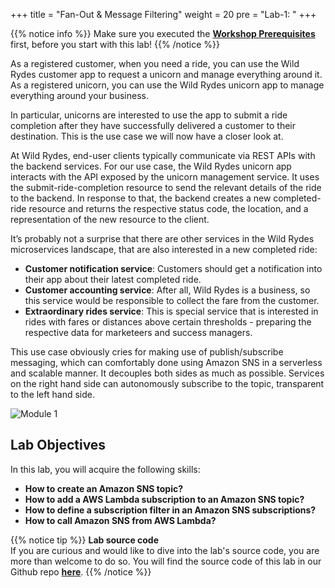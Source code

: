 +++
title = "Fan-Out & Message Filtering"
weight = 20
pre = "Lab-1: "
+++

{{% notice info %}}
Make sure you executed the **[Workshop Prerequisites](/prerequisites.html)** first, before you start with this lab!
{{% /notice %}}

As a registered customer, when you need a ride, you can use the Wild Rydes customer app to request a unicorn and manage everything around it.
As a registered unicorn, you can use the Wild Rydes unicorn app to manage everything around your business.  

In particular, unicorns are interested to use the app to submit a ride completion after they have successfully delivered a customer to their destination.
This is the use case we will now have a closer look at.  

At Wild Rydes, end-user clients typically communicate via REST APIs with the backend services. For our use case, the Wild Rydes unicorn app interacts with the API exposed by the unicorn management service. It uses the submit-ride-completion resource to send the relevant details of the ride to the backend. In response to that, the backend creates a new completed-ride resource and returns the respective status code, the location, and a representation of the new resource to the client.

It’s probably not a surprise that there are other services in the Wild Rydes microservices landscape, that are also interested in a new completed ride:  

+ **Customer notification service**: Customers should get a notification into their app about their latest completed ride.
+ **Customer accounting service**: After all, Wild Rydes is a business, so this service would be responsible to collect the fare from the customer.
+ **Extraordinary rides service**: This is special service that is interested in rides with fares or distances above certain thresholds - preparing the respective data for marketeers and success managers.

This use case obviously cries for making use of publish/subscribe messaging, which can comfortably done using Amazon SNS in a serverless and scalable manner. It decouples both sides as much as possible. Services on the right hand side can autonomously subscribe to the topic, transparent to the left hand side.

![Module 1](fan-out-and-message-filtering/module-1.png)

## Lab Objectives

In this lab, you will acquire the following skills:  

+ **How to create an Amazon SNS topic?**
+ **How to add a AWS Lambda subscription to an Amazon SNS topic?**
+ **How to define a subscription filter in an Amazon SNS subscriptions?**
+ **How to call Amazon SNS from AWS Lambda?**


{{% notice tip %}}
**Lab source code**  
If you are curious and would like to dive into the lab's source code, you are more than welcome to do so. You will find the source code of this lab in our Github repo **[here](https://github.com/aws-samples/asynchronous-messaging-workshop/tree/master/lab-1)**.
{{% /notice %}}
